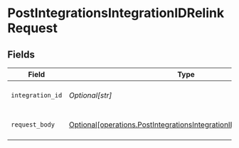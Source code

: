# PostIntegrationsIntegrationIDRelinkRequest


## Fields

| Field                                                                                                                                                | Type                                                                                                                                                 | Required                                                                                                                                             | Description                                                                                                                                          |
| ---------------------------------------------------------------------------------------------------------------------------------------------------- | ---------------------------------------------------------------------------------------------------------------------------------------------------- | ---------------------------------------------------------------------------------------------------------------------------------------------------- | ---------------------------------------------------------------------------------------------------------------------------------------------------- |
| `integration_id`                                                                                                                                     | *Optional[str]*                                                                                                                                      | :heavy_check_mark:                                                                                                                                   | POST /integrations/:integration_id/relink parameter                                                                                                  |
| `request_body`                                                                                                                                       | [Optional[operations.PostIntegrationsIntegrationIDRelinkRequestBody]](undefined/models/operations/postintegrationsintegrationidrelinkrequestbody.md) | :heavy_minus_sign:                                                                                                                                   | POST /integrations/:integration_id/relink request body                                                                                               |